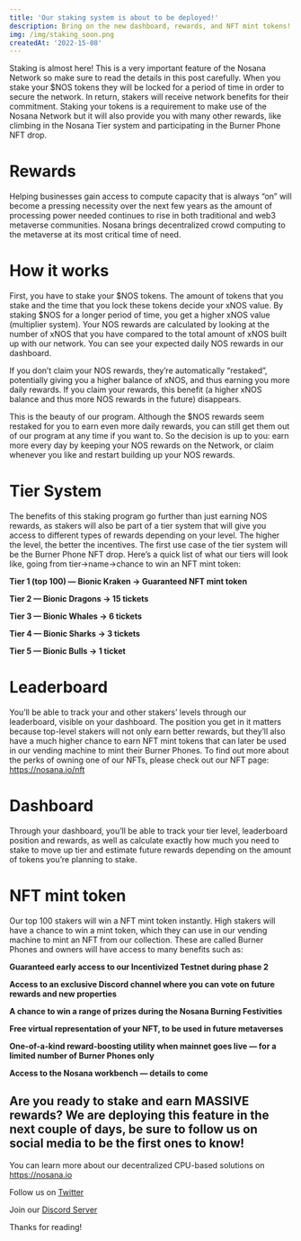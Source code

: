 ```yaml
---
title: 'Our staking system is about to be deployed!'
description: Bring on the new dashboard, rewards, and NFT mint tokens! 
img: /img/staking_soon.png
createdAt: '2022-15-08'
---
```


Staking is almost here! This is a very important feature of the Nosana Network so make sure to read the details in this post carefully. When you stake your $NOS tokens they will be locked for a period of time in order to secure the network. In return, stakers will receive network benefits for their commitment. Staking your tokens is a requirement to make use of the Nosana Network but it will also provide you with many other rewards, like climbing in the Nosana Tier system and participating in the Burner Phone NFT drop.

Rewards
=======
Helping businesses gain access to compute capacity that is always “on” will become a pressing necessity over the next few years as the amount of processing power needed continues to rise in both traditional and web3 metaverse communities. Nosana brings decentralized crowd computing to the metaverse at its most critical time of need.

How it works
============
First, you have to stake your $NOS tokens. The amount of tokens that you stake and the time that you lock these tokens decide your xNOS value. By staking $NOS for a longer period of time, you get a higher xNOS value (multiplier system). Your NOS rewards are calculated by looking at the number of xNOS that you have compared to the total amount of xNOS built up with our network. You can see your expected daily NOS rewards in our dashboard.

If you don’t claim your NOS rewards, they’re automatically “restaked”, potentially giving you a higher balance of xNOS, and thus earning you more daily rewards. If you claim your rewards, this benefit (a higher xNOS balance and thus more NOS rewards in the future) disappears.

This is the beauty of our program. Although the $NOS rewards seem restaked for you to earn even more daily rewards, you can still get them out of our program at any time if you want to. So the decision is up to you: earn more every day by keeping your NOS rewards on the Network, or claim whenever you like and restart building up your NOS rewards.

Tier System
===========
The benefits of this staking program go further than just earning NOS rewards, as stakers will also be part of a tier system that will give you access to different types of rewards depending on your level. The higher the level, the better the incentives. The first use case of the tier system will be the Burner Phone NFT drop. Here’s a quick list of what our tiers will look like, going from tier->name->chance to win an NFT mint token:

**Tier 1 (top 100) — Bionic Kraken -> Guaranteed NFT mint token**

**Tier 2 — Bionic Dragons -> 15 tickets**

**Tier 3 — Bionic Whales -> 6 tickets**

**Tier 4 — Bionic Sharks -> 3 tickets**

**Tier 5 — Bionic Bulls -> 1 ticket**

Leaderboard
===========
You’ll be able to track your and other stakers’ levels through our leaderboard, visible on your dashboard. The position you get in it matters because top-level stakers will not only earn better rewards, but they’ll also have a much higher chance to earn NFT mint tokens that can later be used in our vending machine to mint their Burner Phones. To find out more about the perks of owning one of our NFTs, please check out our NFT page: https://nosana.io/nft

Dashboard
=========
Through your dashboard, you’ll be able to track your tier level, leaderboard position and rewards, as well as calculate exactly how much you need to stake to move up tier and estimate future rewards depending on the amount of tokens you’re planning to stake.

NFT mint token
==============
Our top 100 stakers will win a NFT mint token instantly. High stakers will have a chance to win a mint token, which they can use in our vending machine to mint an NFT from our collection. These are called Burner Phones and owners will have access to many benefits such as:

**Guaranteed early access to our Incentivized Testnet during phase 2**

**Access to an exclusive Discord channel where you can vote on future rewards and new properties**

**A chance to win a range of prizes during the Nosana Burning Festivities**

**Free virtual representation of your NFT, to be used in future metaverses**

**One-of-a-kind reward-boosting utility when mainnet goes live — for a limited number of Burner Phones only**

**Access to the Nosana workbench — details to come**

Are you ready to stake and earn MASSIVE rewards? We are deploying this feature in the next couple of days, be sure to follow us on social media to be the first ones to know!
----

You can learn more about our decentralized CPU-based solutions on https://nosana.io

Follow us on [Twitter](https://twitter.com/nosana_ci) 

Join our [Discord Server](http://discord.gg/nosana)

Thanks for reading!


